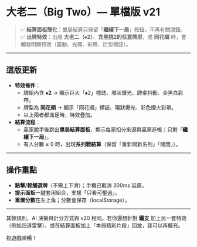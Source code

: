 # 大老二（Big Two）— 單檔版 v21

> ✅ **結算面板簡化**：單局結算只保留「**繼續下一局**」按鈕，不再有關閉鈕。  
> ✅ **出牌特效**：出現 **大老二（♠2）**、**含黑桃2的任意牌型**，或 **同花順** 時，會觸發明顯特效（震動、光環、彩帶、巨型標誌）。

---

## 這版更新
- **特效條件**：
  - 牌組內含 **♠2** → 顯示巨大「♠2」標誌、環狀爆光、牌桌抖動、金黑白彩帶。
  - 牌型為 **同花順** → 顯示「同花順」標誌、環狀爆光、彩色煙火彩帶。
  - 以上兩者都滿足時，特效疊加。
- **結算流程**：
  - 贏家脫手後跳出**單局結算面板**，顯示每家扣分來源與贏家進帳；只剩「**繼續下一局**」。
  - 有人分數 ≤ 0 時，出現**系列戰結算**（保留「重新開新系列」「關閉」）。

---

## 操作重點
- **點擊/輕觸選牌**（不需上下滑）；手機已取消 300ms 延遲。  
- **提示面板**一鍵套用組合，支援「只看可壓過」。  
- **重置分數**在左上角；分數會保存（localStorage）。

---

其餘規則、AI 決策與計分方式與 v20 相同。若你還想針對 **鐵支** 加上另一套特效（例如四道雷擊）、或在結算面板加上「本局精彩片段」回放，我可以再擴充。

祝遊戲順暢！

